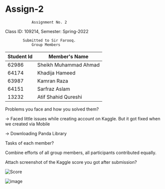 # Assign-2
                Assignment No. 2 
              
Class ID: 109214,           Semester: Spring-2022

            Submitted to Sir Farooq.
                Group Members
  |  Student Id   |     Member's Name      |
  | ------------- | ---------------------- |
  |     62986     |  Sheikh Muhammad Ahmad |
  |     64174     |  Khadija Hameed        |
  |     63987     |  Kamran Raza           |
  |     64151     |  Sarfraz Aslam         |
  |     13232     |  Atif Shahid Qureshi   |
  
Problems you face and how you solved them?

-> Faced little issues while creating account on Kaggle. But it got fixed when we created via Mobile

-> Downloading Panda Library

Tasks of each member?

Combine efforts of all group members, all participants contributed equally.

Attach screenshot of the Kaggle score you got after submission?

![Score](https://user-images.githubusercontent.com/58458615/167254422-3564d2c7-8782-4513-8663-5c38f1d0fbef.PNG)


![image](https://user-images.githubusercontent.com/44039742/169753498-98e6eb59-518e-4853-88a8-dde53fc752b6.png)

